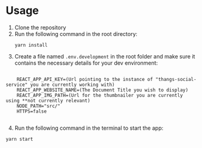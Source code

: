 # Usage

1. Clone the repository
2. Run the following command in the root directory:
    <pre><code>yarn install</code></pre>
3. Create a file named <code>.env.development</code> in the root folder and make sure it contains the necessary details for your dev environment:
 <pre><code>
    REACT_APP_API_KEY=(Url pointing to the instance of "thangs-social-service" you are currently working with)
    REACT_APP_WEBSITE_NAME=(The Document Title you wish to display)
    REACT_APP_IMG_PATH=(Url for the thumbnailer you are currently using **not currently relevant)
    NODE_PATH="src/"
    HTTPS=false
 </code></pre>
 4. Run the following command in the terminal to start the app:
 <pre><code>yarn start</code></pre>
